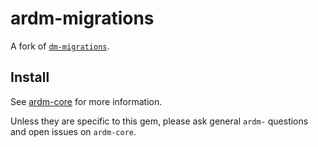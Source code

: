 # ardm-migrations

A fork of [`dm-migrations`](https://github.com/datamapper/dm-migrations).

## Install

See [ardm-core](https://github.com/ar-dm/ardm-core) for more information.

Unless they are specific to this gem, please ask general `ardm-` questions
and open issues on `ardm-core`.
